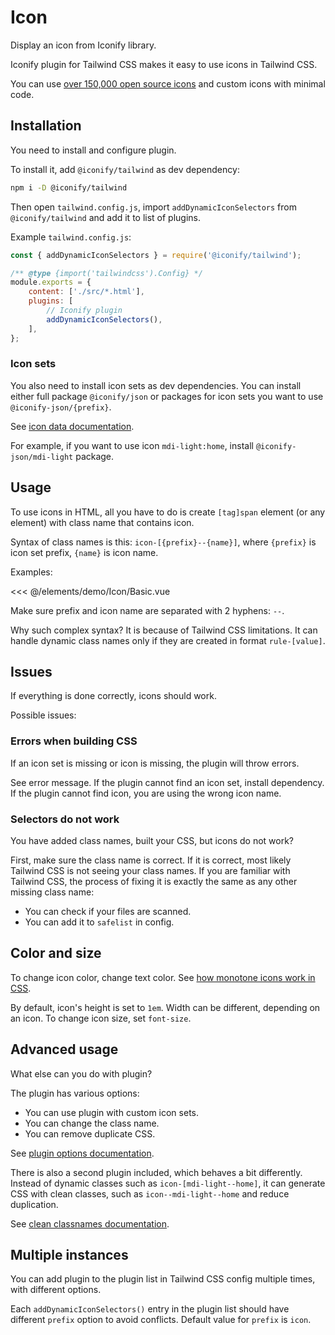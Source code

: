 <script setup>
import Basic from './demo/Icon/Basic.vue';
</script>

# Icon

Display an icon from Iconify library.

Iconify plugin for Tailwind CSS makes it easy to use icons in Tailwind CSS.

You can use [over 150,000 open source icons](https://iconify.design/docs/icons/icon-data.html) and custom icons with minimal code.

## Installation

You need to install and configure plugin.

To install it, add `@iconify/tailwind` as dev dependency:

```sh
npm i -D @iconify/tailwind
```

Then open `tailwind.config.js`, import `addDynamicIconSelectors` from `@iconify/tailwind` and add it to list of plugins.

Example `tailwind.config.js`:

```js
const { addDynamicIconSelectors } = require('@iconify/tailwind');

/** @type {import('tailwindcss').Config} */
module.exports = {
	content: ['./src/*.html'],
	plugins: [
		// Iconify plugin
		addDynamicIconSelectors(),
	],
};
```

### Icon sets

You also need to install icon sets as dev dependencies. You can install either full package `@iconify/json` or packages for icon sets you want to use `@iconify-json/{prefix}`.

See [icon data documentation](https://iconify.design/docs/icons/icon-data.html).

For example, if you want to use icon `mdi-light:home`, install `@iconify-json/mdi-light` package.

## Usage

To use icons in HTML, all you have to do is create `[tag]span` element (or any element) with class name that contains icon.

Syntax of class names is this: `icon-[{prefix}--{name}]`, where `{prefix}` is icon set prefix, `{name}` is icon name.

Examples:

<DemoContainer>
  <Basic/>
</DemoContainer>

<<< @/elements/demo/Icon/Basic.vue

Make sure prefix and icon name are separated with 2 hyphens: `--`.

Why such complex syntax? It is because of Tailwind CSS limitations. It can handle dynamic class names only if they are created in format `rule-[value]`.

## Issues

If everything is done correctly, icons should work.

Possible issues:

### Errors when building CSS

If an icon set is missing or icon is missing, the plugin will throw errors.

See error message. If the plugin cannot find an icon set, install dependency. If the plugin cannot find icon, you are using the wrong icon name.

### Selectors do not work

You have added class names, built your CSS, but icons do not work?

First, make sure the class name is correct. If it is correct, most likely Tailwind CSS is not seeing your class names. If you are familiar with Tailwind CSS, the process of fixing it is exactly the same as any other missing class name:

- You can check if your files are scanned.
- You can add it to `safelist` in config.

## Color and size

To change icon color, change text color. See [how monotone icons work in CSS](https://iconify.design/docs/usage/css/#monotone).

By default, icon's height is set to `1em`. Width can be different, depending on an icon. To change icon size, set `font-size`.

## Advanced usage

What else can you do with plugin?

The plugin has various options:

- You can use plugin with custom icon sets.
- You can change the class name.
- You can remove duplicate CSS.

See [plugin options documentation](https://iconify.design/docs/usage/css/tailwind/options.html).

There is also a second plugin included, which behaves a bit differently. Instead of dynamic classes such as `icon-[mdi-light--home]`, it can generate CSS with clean classes, such as `icon--mdi-light--home` and reduce duplication.

See [clean classnames documentation](https://iconify.design/docs/usage/css/tailwind/clean.html).

## Multiple instances

You can add plugin to the plugin list in Tailwind CSS config multiple times, with different options.

Each `addDynamicIconSelectors()` entry in the plugin list should have different `prefix` option to avoid conflicts. Default value for `prefix` is `icon`.
